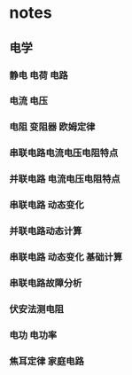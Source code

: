 # notes
## 电学
### 静电 电荷 电路
### 电流 电压
### 电阻 变阻器 欧姆定律
### 串联电路电流电压电阻特点
### 并联电路 电流电压电阻特点
### 串联电路 动态变化
### 并联电路动态计算
### 串联电路 动态变化 基础计算
### 串联电路故障分析
### 伏安法测电阻
### 电功 电功率
### 焦耳定律 家庭电路

